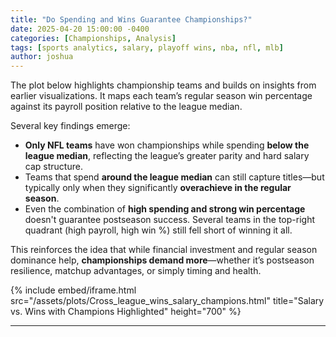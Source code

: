 ```yaml
---
title: "Do Spending and Wins Guarantee Championships?"
date: 2025-04-20 15:00:00 -0400
categories: [Championships, Analysis]
tags: [sports analytics, salary, playoff wins, nba, nfl, mlb]
author: joshua
---
```


The plot below highlights championship teams and builds on insights from earlier visualizations. It maps each team’s regular season win percentage against its payroll position relative to the league median.

Several key findings emerge:
- **Only NFL teams** have won championships while spending **below the league median**, reflecting the league’s greater parity and hard salary cap structure.
- Teams that spend **around the league median** can still capture titles—but typically only when they significantly **overachieve in the regular season**.
- Even the combination of **high spending and strong win percentage** doesn't guarantee postseason success. Several teams in the top-right quadrant (high payroll, high win %) still fell short of winning it all.

This reinforces the idea that while financial investment and regular season dominance help, **championships demand more**—whether it’s postseason resilience, matchup advantages, or simply timing and health.

{% include embed/iframe.html 
  src="/assets/plots/Cross_league_wins_salary_champions.html" 
  title="Salary vs. Wins with Champions Highlighted" 
  height="700"
%}

---
